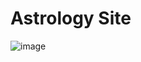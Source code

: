 # Astrology Site

![image](https://user-images.githubusercontent.com/74592152/214362026-e19c33cc-ba7d-4feb-8f95-6a7e31ee57e0.png)

